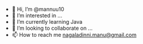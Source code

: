 - 👋 Hi, I’m @mannuu10
- 👀 I’m interested in ...
- 🌱 I’m currently learning Java
- 💞️ I’m looking to collaborate on ...
- 📫 How to reach me nagaladinni.manu@gmail.com

<!---
mannuu10/mannuu10 is a ✨ special ✨ repository because its `README.md` (this file) appears on your GitHub profile.
You can click the Preview link to take a look at your changes.
--->
